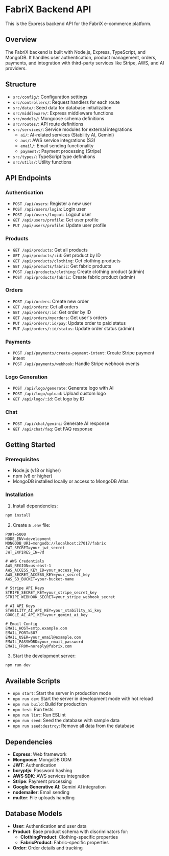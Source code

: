 # FabriX Backend API

This is the Express backend API for the FabriX e-commerce platform.

## Overview

The FabriX backend is built with Node.js, Express, TypeScript, and MongoDB. It handles user authentication, product management, orders, payments, and integration with third-party services like Stripe, AWS, and AI providers.

## Structure

- `src/config/`: Configuration settings
- `src/controllers/`: Request handlers for each route
- `src/data/`: Seed data for database initialization
- `src/middleware/`: Express middleware functions
- `src/models/`: Mongoose schema definitions
- `src/routes/`: API route definitions
- `src/services/`: Service modules for external integrations
  - `ai/`: AI-related services (Stability AI, Gemini)
  - `aws/`: AWS service integrations (S3)
  - `email/`: Email sending functionality
  - `payment/`: Payment processing (Stripe)
- `src/types/`: TypeScript type definitions
- `src/utils/`: Utility functions

## API Endpoints

### Authentication
- `POST /api/users`: Register a new user
- `POST /api/users/login`: Login user
- `POST /api/users/logout`: Logout user
- `GET /api/users/profile`: Get user profile
- `PUT /api/users/profile`: Update user profile

### Products
- `GET /api/products`: Get all products
- `GET /api/products/:id`: Get product by ID
- `GET /api/products/clothing`: Get clothing products
- `GET /api/products/fabric`: Get fabric products
- `POST /api/products/clothing`: Create clothing product (admin)
- `POST /api/products/fabric`: Create fabric product (admin)

### Orders
- `POST /api/orders`: Create new order
- `GET /api/orders`: Get all orders
- `GET /api/orders/:id`: Get order by ID
- `GET /api/orders/myorders`: Get user's orders
- `PUT /api/orders/:id/pay`: Update order to paid status
- `PUT /api/orders/:id/status`: Update order status (admin)

### Payments
- `POST /api/payments/create-payment-intent`: Create Stripe payment intent
- `POST /api/payments/webhook`: Handle Stripe webhook events

### Logo Generation
- `POST /api/logo/generate`: Generate logo with AI
- `POST /api/logo/upload`: Upload custom logo
- `GET /api/logo/:id`: Get logo by ID

### Chat
- `POST /api/chat/gemini`: Generate AI response
- `GET /api/chat/faq`: Get FAQ response

## Getting Started

### Prerequisites
- Node.js (v18 or higher)
- npm (v8 or higher)
- MongoDB installed locally or access to MongoDB Atlas

### Installation

1. Install dependencies:
```bash
npm install
```

2. Create a `.env` file:
```
PORT=5000
NODE_ENV=development
MONGODB_URI=mongodb://localhost:27017/fabrix
JWT_SECRET=your_jwt_secret
JWT_EXPIRES_IN=7d

# AWS Credentials
AWS_REGION=us-east-1
AWS_ACCESS_KEY_ID=your_access_key
AWS_SECRET_ACCESS_KEY=your_secret_key
AWS_S3_BUCKET=your-bucket-name

# Stripe API Keys
STRIPE_SECRET_KEY=your_stripe_secret_key
STRIPE_WEBHOOK_SECRET=your_stripe_webhook_secret

# AI API Keys
STABILITY_AI_API_KEY=your_stability_ai_key
GOOGLE_AI_API_KEY=your_gemini_ai_key

# Email Config
EMAIL_HOST=smtp.example.com
EMAIL_PORT=587
EMAIL_USER=your_email@example.com
EMAIL_PASSWORD=your_email_password
EMAIL_FROM=noreply@fabrix.com
```

3. Start the development server:
```bash
npm run dev
```

## Available Scripts

- `npm start`: Start the server in production mode
- `npm run dev`: Start the server in development mode with hot reload
- `npm run build`: Build for production
- `npm test`: Run tests
- `npm run lint`: Run ESLint
- `npm run seed`: Seed the database with sample data
- `npm run seed:destroy`: Remove all data from the database

## Dependencies

- **Express**: Web framework
- **Mongoose**: MongoDB ODM
- **JWT**: Authentication
- **bcryptjs**: Password hashing
- **AWS SDK**: AWS services integration
- **Stripe**: Payment processing
- **Google Generative AI**: Gemini AI integration
- **nodemailer**: Email sending
- **multer**: File uploads handling

## Database Models

- **User**: Authentication and user data
- **Product**: Base product schema with discriminators for:
  - **ClothingProduct**: Clothing-specific properties
  - **FabricProduct**: Fabric-specific properties
- **Order**: Order details and tracking